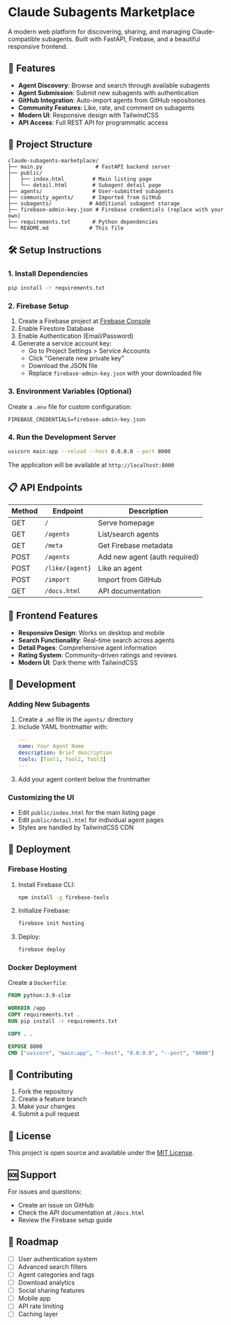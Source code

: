 # Claude Subagents Marketplace

A modern web platform for discovering, sharing, and managing Claude-compatible subagents. Built with FastAPI, Firebase, and a beautiful responsive frontend.

## 🚀 Features

- **Agent Discovery**: Browse and search through available subagents
- **Agent Submission**: Submit new subagents with authentication
- **GitHub Integration**: Auto-import agents from GitHub repositories
- **Community Features**: Like, rate, and comment on subagents
- **Modern UI**: Responsive design with TailwindCSS
- **API Access**: Full REST API for programmatic access

## 📁 Project Structure

```
claude-subagents-marketplace/
├── main.py                 # FastAPI backend server
├── public/
│   ├── index.html         # Main listing page
│   └── detail.html        # Subagent detail page
├── agents/                # User-submitted subagents
├── community_agents/      # Imported from GitHub
├── subagents/            # Additional subagent storage
├── firebase-admin-key.json # Firebase credentials (replace with your own)
├── requirements.txt       # Python dependencies
└── README.md             # This file
```

## 🛠️ Setup Instructions

### 1. Install Dependencies

```bash
pip install -r requirements.txt
```

### 2. Firebase Setup

1. Create a Firebase project at [Firebase Console](https://console.firebase.google.com/)
2. Enable Firestore Database
3. Enable Authentication (Email/Password)
4. Generate a service account key:
   - Go to Project Settings > Service Accounts
   - Click "Generate new private key"
   - Download the JSON file
   - Replace `firebase-admin-key.json` with your downloaded file

### 3. Environment Variables (Optional)

Create a `.env` file for custom configuration:

```env
FIREBASE_CREDENTIALS=firebase-admin-key.json
```

### 4. Run the Development Server

```bash
uvicorn main:app --reload --host 0.0.0.0 --port 8000
```

The application will be available at `http://localhost:8000`

## 📋 API Endpoints

| Method | Endpoint        | Description                   |
| ------ | --------------- | ----------------------------- |
| GET    | `/`             | Serve homepage                |
| GET    | `/agents`       | List/search agents            |
| GET    | `/meta`         | Get Firebase metadata         |
| POST   | `/agents`       | Add new agent (auth required) |
| POST   | `/like/{agent}` | Like an agent                 |
| POST   | `/import`       | Import from GitHub            |
| GET    | `/docs.html`    | API documentation             |

## 🎨 Frontend Features

- **Responsive Design**: Works on desktop and mobile
- **Search Functionality**: Real-time search across agents
- **Detail Pages**: Comprehensive agent information
- **Rating System**: Community-driven ratings and reviews
- **Modern UI**: Dark theme with TailwindCSS

## 🔧 Development

### Adding New Subagents

1. Create a `.md` file in the `agents/` directory
2. Include YAML frontmatter with:
   ```yaml
   ---
   name: Your Agent Name
   description: Brief description
   tools: [Tool1, Tool2, Tool3]
   ---
   ```
3. Add your agent content below the frontmatter

### Customizing the UI

- Edit `public/index.html` for the main listing page
- Edit `public/detail.html` for individual agent pages
- Styles are handled by TailwindCSS CDN

## 🚀 Deployment

### Firebase Hosting

1. Install Firebase CLI:

   ```bash
   npm install -g firebase-tools
   ```

2. Initialize Firebase:

   ```bash
   firebase init hosting
   ```

3. Deploy:
   ```bash
   firebase deploy
   ```

### Docker Deployment

Create a `Dockerfile`:

```dockerfile
FROM python:3.9-slim

WORKDIR /app
COPY requirements.txt .
RUN pip install -r requirements.txt

COPY . .

EXPOSE 8000
CMD ["uvicorn", "main:app", "--host", "0.0.0.0", "--port", "8000"]
```

## 🤝 Contributing

1. Fork the repository
2. Create a feature branch
3. Make your changes
4. Submit a pull request

## 📄 License

This project is open source and available under the [MIT License](LICENSE).

## 🆘 Support

For issues and questions:

- Create an issue on GitHub
- Check the API documentation at `/docs.html`
- Review the Firebase setup guide

## 🎯 Roadmap

- [ ] User authentication system
- [ ] Advanced search filters
- [ ] Agent categories and tags
- [ ] Download analytics
- [ ] Social sharing features
- [ ] Mobile app
- [ ] API rate limiting
- [ ] Caching layer
